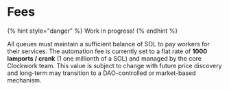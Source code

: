 # Fees

{% hint style="danger" %}
Work in progress!
{% endhint %}

All queues must maintain a sufficient balance of SOL to pay workers for their services. The automation fee is currently set to a flat rate of **1000 lamports / crank** (1 one millionth of a SOL) and managed by the core Clockwork team. This value is subject to change with future price discovery and long-term may transition to a DAO-controlled or market-based mechanism.
